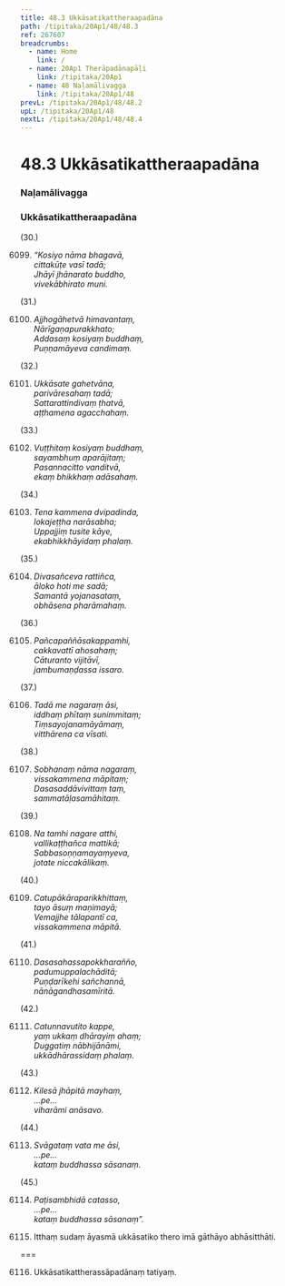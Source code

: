 ```yaml
---
title: 48.3 Ukkāsatikattheraapadāna
path: /tipitaka/20Ap1/48/48.3
ref: 267607
breadcrumbs:
  - name: Home
    link: /
  - name: 20Ap1 Therāpadānapāḷi
    link: /tipitaka/20Ap1
  - name: 48 Naḷamālivagga
    link: /tipitaka/20Ap1/48
prevL: /tipitaka/20Ap1/48/48.2
upL: /tipitaka/20Ap1/48
nextL: /tipitaka/20Ap1/48/48.4
---
```


# 48.3 Ukkāsatikattheraapadāna

### Naḷamālivagga

### Ukkāsatikattheraapadāna

(30.)

6099. _“Kosiyo nāma bhagavā,_  
_cittakūṭe vasī tadā;_  
_Jhāyī jhānarato buddho,_  
_vivekābhirato muni._  


(31.)

6100. _Ajjhogāhetvā himavantaṃ,_  
_Nārīgaṇapurakkhato;_  
_Addasaṃ kosiyaṃ buddhaṃ,_  
_Puṇṇamāyeva candimaṃ._  


(32.)

6101. _Ukkāsate gahetvāna,_  
_parivāresahaṃ tadā;_  
_Sattarattindivaṃ ṭhatvā,_  
_aṭṭhamena agacchahaṃ._  


(33.)

6102. _Vuṭṭhitaṃ kosiyaṃ buddhaṃ,_  
_sayambhuṃ aparājitaṃ;_  
_Pasannacitto vanditvā,_  
_ekaṃ bhikkhaṃ adāsahaṃ._  


(34.)

6103. _Tena kammena dvipadinda,_  
_lokajeṭṭha narāsabha;_  
_Uppajjiṃ tusite kāye,_  
_ekabhikkhāyidaṃ phalaṃ._  


(35.)

6104. _Divasañceva rattiñca,_  
_āloko hoti me sadā;_  
_Samantā yojanasataṃ,_  
_obhāsena pharāmahaṃ._  


(36.)

6105. _Pañcapaññāsakappamhi,_  
_cakkavattī ahosahaṃ;_  
_Cāturanto vijitāvī,_  
_jambumaṇḍassa issaro._  


(37.)

6106. _Tadā me nagaraṃ āsi,_  
_iddhaṃ phītaṃ sunimmitaṃ;_  
_Tiṃsayojanamāyāmaṃ,_  
_vitthārena ca vīsati._  


(38.)

6107. _Sobhanaṃ nāma nagaraṃ,_  
_vissakammena māpitaṃ;_  
_Dasasaddāvivittaṃ taṃ,_  
_sammatāḷasamāhitaṃ._  


(39.)

6108. _Na tamhi nagare atthi,_  
_vallikaṭṭhañca mattikā;_  
_Sabbasoṇṇamayaṃyeva,_  
_jotate niccakālikaṃ._  


(40.)

6109. _Catupākāraparikkhittaṃ,_  
_tayo āsuṃ maṇimayā;_  
_Vemajjhe tālapantī ca,_  
_vissakammena māpitā._  


(41.)

6110. _Dasasahassapokkharañño,_  
_padumuppalachāditā;_  
_Puṇḍarīkehi sañchannā,_  
_nānāgandhasamīritā._  


(42.)

6111. _Catunnavutito kappe,_  
_yaṃ ukkaṃ dhārayiṃ ahaṃ;_  
_Duggatiṃ nābhijānāmi,_  
_ukkādhārassidaṃ phalaṃ._  


(43.)

6112. _Kilesā jhāpitā mayhaṃ,_  
_…pe…_  
_viharāmi anāsavo._  


(44.)

6113. _Svāgataṃ vata me āsi,_  
_…pe…_  
_kataṃ buddhassa sāsanaṃ._  


(45.)

6114. _Paṭisambhidā catasso,_  
_…pe…_  
_kataṃ buddhassa sāsanaṃ”._  


6115. Itthaṃ sudaṃ āyasmā ukkāsatiko thero imā gāthāyo abhāsitthāti.

===

6116. Ukkāsatikattherassāpadānaṃ tatiyaṃ.




